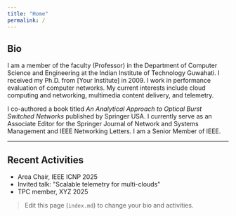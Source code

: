 ```yaml
---
title: "Home"
permalink: /
---
```


## Bio

I am a member of the faculty (Professor) in the Department of Computer Science and Engineering at the Indian Institute of Technology Guwahati. I received my Ph.D. from [Your Institute] in 2009. I work in performance evaluation of computer networks. My current interests include cloud computing and networking, multimedia content delivery, and telemetry.

I co-authored a book titled *An Analytical Approach to Optical Burst Switched Networks* published by Springer USA. I currently serve as an Associate Editor for the Springer Journal of Network and Systems Management and IEEE Networking Letters. I am a Senior Member of IEEE.

---

## Recent Activities

- Area Chair, IEEE ICNP 2025
- Invited talk: "Scalable telemetry for multi-clouds"
- TPC member, XYZ 2025

> Edit this page (`index.md`) to change your bio and activities.
